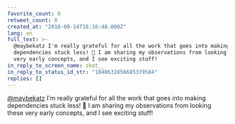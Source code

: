 ```yaml
---
favorite_count: 0
retweet_count: 0
created_at: "2018-09-14T16:16:48.000Z"
lang: en
full_text: >-
  @maybekatz I'm really grateful for all the work that goes into making
  dependencies stuck less! 🙏 I am sharing my observations from looking these
  very early concepts, and I see exciting stuff!
in_reply_to_screen_name: zkat__
in_reply_to_status_id_str: "1040632856685379584"
replies: []
---
```


[@maybekatz](https://twitter.com/maybekatz) I'm really grateful for all the work
that goes into making dependencies stuck less! 🙏 I am sharing my observations
from looking these very early concepts, and I see exciting stuff!
